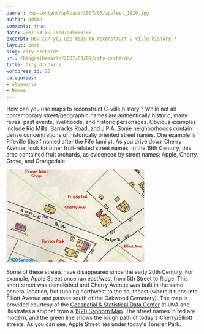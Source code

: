```yaml
---
banner: /wp-content/uploads/2007/03/applest_1920.jpg
author: admin
comments: true
date: 2007-03-09 15:07:35+00:00
excerpt: How can you use maps to reconstruct C-ville history ?
layout: post
slug: city-orchards
url: /blog/albemarle/2007/03/09/city-orchards/
title: City Orchards
wordpress_id: 20
categories:
- Albemarle
- Names
---
```


How can you use maps to reconstruct C-ville history ? While not all contemporary street/geographic names are authentically historic, many reveal past events, livelihoods, and historic personages. Obvious examples include Rio Mills, Barracks Road, and J.P.A. Some neighborhoods contain dense concentrations of historically oriented street names. One example is Fifeville (itself named after the Fife family). As you drive down Cherry Avenue, look for other fruit-related street names. In the 19th Century, this area contained fruit orchards, as evidenced by street names: Apple, Cherry, Grove, and Orangedale. 

![1920 Sanborn Map](/wp-content/uploads/2007/03/applest_1920.jpg)

Some of these streets have disappeared since the early 20th Century. For example, Apple Street once ran east/west from 5th Street to Ridge. This short street was demolished and Cherry Avenue was built in the same general location, but running northwest to the southeast (where it turns into Elliott Avenue and passes south of the Oakwood Cemetery). The map is provided courtesy of the [Geospatial & Statistical Data Center](http://fisher.lib.virginia.edu/index.html) at UVA and illustrates a snippet from a [1920 Sanborn Map](http://fisher.lib.virginia.edu/collections/maps/sanborn/main.php?year=1920). The street names in red are modern, and the green line shows the rough path of today's Cherry/Elliott streets. As you can see, Apple Street lies under today's Tonsler Park.

